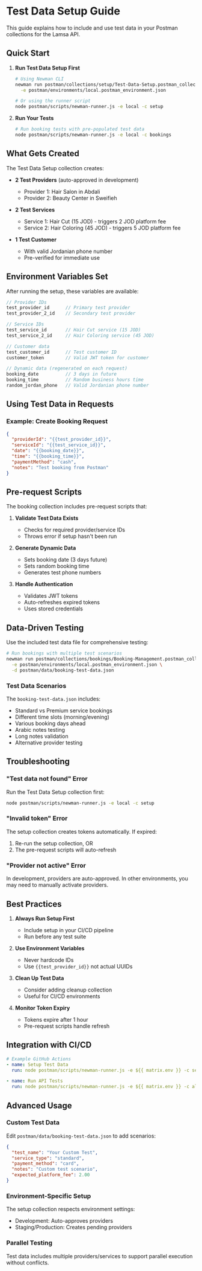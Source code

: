 # Test Data Setup Guide

This guide explains how to include and use test data in your Postman collections for the Lamsa API.

## Quick Start

1. **Run Test Data Setup First**
   ```bash
   # Using Newman CLI
   newman run postman/collections/setup/Test-Data-Setup.postman_collection.json \
     -e postman/environments/local.postman_environment.json

   # Or using the runner script
   node postman/scripts/newman-runner.js -e local -c setup
   ```

2. **Run Your Tests**
   ```bash
   # Run booking tests with pre-populated test data
   node postman/scripts/newman-runner.js -e local -c bookings
   ```

## What Gets Created

The Test Data Setup collection creates:

- **2 Test Providers** (auto-approved in development)
  - Provider 1: Hair Salon in Abdali
  - Provider 2: Beauty Center in Sweifieh
  
- **2 Test Services**
  - Service 1: Hair Cut (15 JOD) - triggers 2 JOD platform fee
  - Service 2: Hair Coloring (45 JOD) - triggers 5 JOD platform fee
  
- **1 Test Customer**
  - With valid Jordanian phone number
  - Pre-verified for immediate use

## Environment Variables Set

After running the setup, these variables are available:

```javascript
// Provider IDs
test_provider_id      // Primary test provider
test_provider_2_id    // Secondary test provider

// Service IDs  
test_service_id       // Hair Cut service (15 JOD)
test_service_2_id     // Hair Coloring service (45 JOD)

// Customer data
test_customer_id      // Test customer ID
customer_token        // Valid JWT token for customer

// Dynamic data (regenerated on each request)
booking_date          // 3 days in future
booking_time          // Random business hours time
random_jordan_phone   // Valid Jordanian phone number
```

## Using Test Data in Requests

### Example: Create Booking Request

```json
{
  "providerId": "{{test_provider_id}}",
  "serviceId": "{{test_service_id}}",
  "date": "{{booking_date}}",
  "time": "{{booking_time}}",
  "paymentMethod": "cash",
  "notes": "Test booking from Postman"
}
```

## Pre-request Scripts

The booking collection includes pre-request scripts that:

1. **Validate Test Data Exists**
   - Checks for required provider/service IDs
   - Throws error if setup hasn't been run

2. **Generate Dynamic Data**
   - Sets booking date (3 days future)
   - Sets random booking time
   - Generates test phone numbers

3. **Handle Authentication**
   - Validates JWT tokens
   - Auto-refreshes expired tokens
   - Uses stored credentials

## Data-Driven Testing

Use the included test data file for comprehensive testing:

```bash
# Run bookings with multiple test scenarios
newman run postman/collections/bookings/Booking-Management.postman_collection.json \
  -e postman/environments/local.postman_environment.json \
  -d postman/data/booking-test-data.json
```

### Test Data Scenarios

The `booking-test-data.json` includes:
- Standard vs Premium service bookings
- Different time slots (morning/evening)
- Various booking days ahead
- Arabic notes testing
- Long notes validation
- Alternative provider testing

## Troubleshooting

### "Test data not found" Error
Run the Test Data Setup collection first:
```bash
node postman/scripts/newman-runner.js -e local -c setup
```

### "Invalid token" Error
The setup collection creates tokens automatically. If expired:
1. Re-run the setup collection, OR
2. The pre-request scripts will auto-refresh

### "Provider not active" Error
In development, providers are auto-approved. In other environments, you may need to manually activate providers.

## Best Practices

1. **Always Run Setup First**
   - Include setup in your CI/CD pipeline
   - Run before any test suite

2. **Use Environment Variables**
   - Never hardcode IDs
   - Use `{{test_provider_id}}` not actual UUIDs

3. **Clean Up Test Data**
   - Consider adding cleanup collection
   - Useful for CI/CD environments

4. **Monitor Token Expiry**
   - Tokens expire after 1 hour
   - Pre-request scripts handle refresh

## Integration with CI/CD

```yaml
# Example GitHub Actions
- name: Setup Test Data
  run: node postman/scripts/newman-runner.js -e ${{ matrix.env }} -c setup

- name: Run API Tests
  run: node postman/scripts/newman-runner.js -e ${{ matrix.env }} -c all
```

## Advanced Usage

### Custom Test Data
Edit `postman/data/booking-test-data.json` to add scenarios:

```json
{
  "test_name": "Your Custom Test",
  "service_type": "standard",
  "payment_method": "card",
  "notes": "Custom test scenario",
  "expected_platform_fee": 2.00
}
```

### Environment-Specific Setup
The setup collection respects environment settings:
- Development: Auto-approves providers
- Staging/Production: Creates pending providers

### Parallel Testing
Test data includes multiple providers/services to support parallel execution without conflicts.